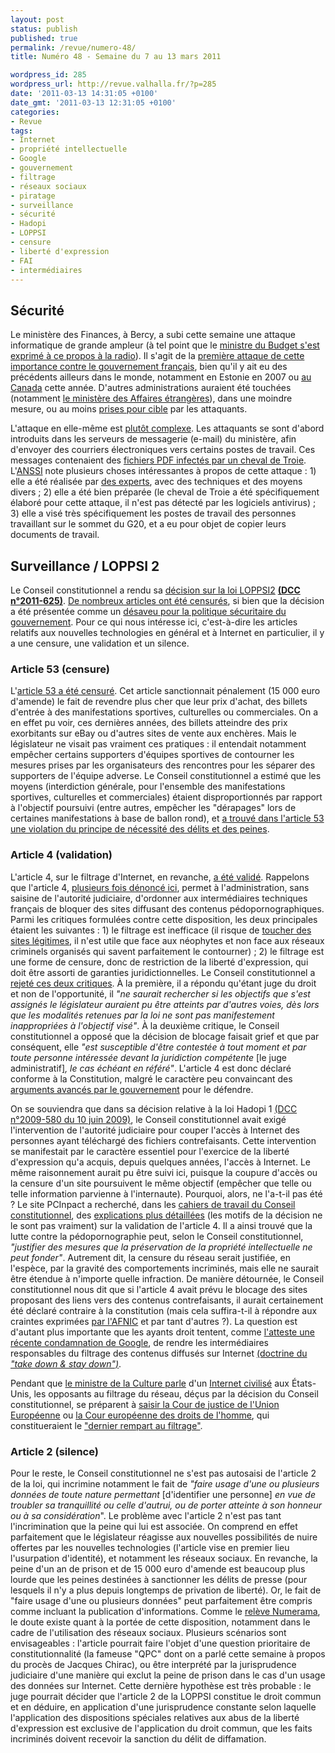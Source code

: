 ```yaml
---
layout: post
status: publish
published: true
permalink: /revue/numero-48/
title: Numéro 48 - Semaine du 7 au 13 mars 2011

wordpress_id: 285
wordpress_url: http://revue.valhalla.fr/?p=285
date: '2011-03-13 14:31:05 +0100'
date_gmt: '2011-03-13 12:31:05 +0100'
categories:
- Revue
tags:
- Internet
- propriété intellectuelle
- Google
- gouvernement
- filtrage
- réseaux sociaux
- piratage
- surveillance
- sécurité
- Hadopi
- LOPPSI
- censure
- liberté d'expression
- FAI
- intermédiaires
---
```

<h2>Sécurité</h2>
<p>Le ministère des Finances, à Bercy, a subi cette semaine une attaque informatique de grande ampleur (à tel point que le <a href="http://www.pcinpact.com/actu/news/62318-bery-piratage-fax-g20-attaque.htm">ministre du Budget s'est exprimé à ce propos à la radio</a>). Il s'agit de la <a href="http://www.pcinpact.com/actu/news/62304-bercy-ordinateur-piratage-anssi-trojan.htm">première attaque de cette importance contre le gouvernement français</a>, bien qu'il y ait eu des précédents ailleurs dans le monde, notamment en Estonie en 2007 ou <a href="">au Canada</a> cette année. D'autres administrations auraient été touchées (notamment <a href="http://www.clubic.com/antivirus-securite-informatique/actualite-402886-bercy-orsay-elysee-victimes-pdf-verole.html">le ministère des Affaires étrangères</a>), dans une moindre mesure, ou au moins <a href="http://www.numerama.com/magazine/18222-bercy-victime-d-un-piratage-informatique-sans-precedent.html">prises pour cible</a> par les attaquants.</p>
<p>L'attaque en elle-même est <a href="http://www.lemondeinformatique.fr/actualites/lire-bercy-pirate--des-professionnels-determines-et-tres-organises-33085.html">plutôt complexe</a>. Les attaquants se sont d'abord introduits dans les serveurs de messagerie (e-mail) du ministère, afin d'envoyer des courriers électroniques vers certains postes de travail. Ces messages contenaient des <a href="http://www.zdnet.fr/actualites/attaque-informatique-de-bercy-le-cheval-de-troie-etait-loge-dans-un-pdf-39758813.htm">fichiers PDF infectés par un cheval de Troie</a>. L'<a href="http://www.ssi.gouv.fr/site_rubrique23.html">ANSSI</a> note plusieurs choses intéressantes à propos de cette attaque : 1) elle a été réalisée par <a href="http://www.silicon.fr/attaque-de-bercy-des-«-pro-»-selon-patrick-pailloux-anssi-47016.html">des experts</a>, avec des techniques et des moyens divers ; 2) elle a été bien préparée (le cheval de Troie a été spécifiquement élaboré pour cette attaque, il n'est pas détecté par les logiciels antivirus) ; 3) elle a visé très spécifiquement les postes de travail des personnes travaillant sur le sommet du G20, et a eu pour objet de copier leurs documents de travail.</p>
<h2>Surveillance / LOPPSI 2</h2>
<p>Le Conseil constitutionnel a rendu sa <a href="http://lemde.fr/en2g0H">décision sur la loi LOPPSI2</a> <b><a href="">(DCC n°2011-625)</a></b>. <a href="http://www.net-iris.fr/veille-juridique/actualite/26690/le-conseil-constitutionnel-censure-plusieurs-articles-du-projet-de-loi-loppsi-ii.php">De nombreux articles ont été censurés</a>, si bien que la décision a été présentée comme un <a href="http://lemde.fr/eAfaVU">désaveu pour la politique sécuritaire du gouvernement</a>. Pour ce qui nous intéresse ici, c'est-à-dire les articles relatifs aux nouvelles technologies en général et à Internet en particulier, il y a une censure, une validation et un silence.</p>
<h3>Article 53 (censure)</h3>
<p>L'<a href="http://www.pcinpact.com/actu/news/62411-revente-billet-internet-censure-loppsi.htm">article 53 a été censuré</a>. Cet article sanctionnait pénalement (15 000 euro d'amende) le fait de revendre plus cher que leur prix d'achat, des billets d'entrée à des manifestations sportives, culturelles ou commerciales. On a en effet pu voir, ces dernières années, des billets atteindre des prix exorbitants sur eBay ou d'autres sites de vente aux enchères. Mais le législateur ne visait pas vraiment ces pratiques : il entendait notamment empêcher certains supporters d'équipes sportives de contourner les mesures prises par les organisateurs des rencontres pour les séparer des supporters de l'équipe adverse. Le Conseil constitutionnel a estimé que les moyens (interdiction générale, pour l'ensemble des manifestations sportives, culturelles et commerciales) étaient disproportionnés par rapport à l'objectif poursuivi (entre autres, empêcher les "dérapages" lors de certaines manifestations à base de ballon rond), et <a href="http://www.numerama.com/magazine/18265-la-revente-de-billets-sur-internet-ne-sera-pas-punie-penalement.html">a trouvé dans l'article 53 une violation du principe de nécessité des délits et des peines</a>.</p>
<h3>Article 4 (validation)</h3>
<p>L'article 4, sur le filtrage d'Internet, en revanche, <a href="http://www.pcinpact.com/actu/news/62402-conseil-constitutionnel-loppsi-article-filtrage.htm">a été validé</a>. Rappelons que l'article 4, <a href="http://www.google.com/cse?cx=007528237610497066360%3Atooxybveeoo&ie=UTF-8&q=LOPPSI">plusieurs fois dénoncé ici</a>, permet à l'administration, sans saisine de l'autorité judiciaire, d'ordonner aux intermédiaires techniques français de bloquer des sites diffusant des contenus pédopornographiques. Parmi les critiques formulées contre cette disposition, les deux principales étaient les suivantes : 1) le filtrage est inefficace (il risque de <a href="http://pro.clubic.com/legislation-loi-internet/loppsi/actualite-403644-loppsi-2-censuree-filtrage-avalise.html">toucher des sites légitimes</a>, il n'est utile que face aux néophytes et non face aux réseaux criminels organisés qui savent parfaitement le contourner) ; 2) le filtrage est une forme de censure, donc de restriction de la liberté d'expression, qui doit être assorti de garanties juridictionnelles. Le Conseil constitutionnel a <a href="http://www.zdnet.fr/actualites/loppsi-2-le-filtrage-sans-juge-est-epargne-par-la-censure-du-conseil-constitutionnel-39758947.htm">rejeté ces deux critiques</a>. À la première, il a répondu qu'étant juge du droit et non de l'opportunité, il <i>"ne saurait rechercher si les objectifs que s'est assignés le législateur auraient pu être atteints par d'autres voies, dès lors que les modalités retenues par la loi ne sont pas manifestement inappropriées à l'objectif visé"</i>. À la deuxième critique, le Conseil constitutionnel a opposé que la décision de blocage faisait grief et que par conséquent, elle <i>"est susceptible d'être contestée à tout moment et par toute personne intéressée devant la juridiction compétente </i>[le juge administratif]<i>, le cas échéant en référé"</i>. L'article 4 est donc déclaré conforme à la Constitution, malgré le caractère peu convaincant des <a href="http://www.pcinpact.com/actu/news/62403-loppsi-blocage-juge-sites-pedopornographie.htm">arguments avancés par le gouvernement</a> pour le défendre.</p>
<p>On se souviendra que dans sa décision relative à la loi Hadopi 1 <a href="http://www.conseil-constitutionnel.fr/decision//2009/decisions-par-date/2009/2009-580-dc/decision-n-2009-580-dc-du-10-juin-2009.42666.html">(DCC n°2009-580 du 10 juin 2009)</a>, le Conseil constitutionnel avait exigé l'intervention de l'autorité judiciaire pour couper l'accès à Internet des personnes ayant téléchargé des fichiers contrefaisants. Cette intervention se manifestait par le caractère essentiel pour l'exercice de la liberté d'expression qu'a acquis, depuis quelques années, l'accès à Internet. Le même raisonnement aurait pu être suivi ici, puisque la coupure d'accès ou la censure d'un site poursuivent le même objectif (empêcher que telle ou telle information parvienne à l'internaute). Pourquoi, alors, ne l'a-t-il pas été ? Le site PCInpact a recherché, dans les <a href="http://www.pcinpact.com/actu/news/62405-loppsi-conseil-constitutionnel-boite-pandore.htm">cahiers de travail du Conseil constitutionnel</a>, des <a href="http://www.numerama.com/magazine/18262-loppsi-le-filtrage-sans-juge-valide-par-le-conseil-constitutionnel.html">explications plus détaillées</a> (les motifs de la décision ne le sont pas vraiment) sur la validation de l'article 4. Il a ainsi trouvé que la lutte contre la pédopornographie peut, selon le Conseil constitutionnel, <i>"justifier des mesures que la préservation de la propriété intellectuelle ne peut fonder"</i>. Autrement dit, la censure du réseau serait justifiée, en l'espèce, par la gravité des comportements incriminés, mais elle ne saurait être étendue à n'importe quelle infraction. De manière détournée, le Conseil constitutionnel nous dit que si l'article 4 avait prévu le blocage des sites proposant des liens vers des contenus contrefaisants, il aurait certainement été déclaré contraire à la constitution (mais cela suffira-t-il à répondre aux craintes exprimées <a href="http://www.zdnet.fr/actualites/loppsi-2-l-afnic-craint-une-extension-du-filtrage-a-d-autres-domaines-39758249.htm">par l'AFNIC</a> et par tant d'autres ?). La question est d'autant plus importante que les ayants droit tentent, comme <a href="http://www.pcinpact.com/actu/news/62364-google-image-filtrage-contrefacon-notice-and-stay-down.htm">l'atteste une récente condamnation de Google</a>, de rendre les intermédiaires responsables du filtrage des contenus diffusés sur Internet <a href="http://www.pcinpact.com/actu/news/62366-google-notice-take-stay-down.htm">(doctrine du <i>"take down & stay down")</i></a>.</p>
<p>Pendant que <a href="http://www.numerama.com/magazine/18266-frederic-mitterrand-veut-parler-d-internet-civilise-avec-les-geants-du-web.html">le ministre de la Culture parle</a> d'un <a href="http://www.zdnet.fr/actualites/frederic-mitterrand-attendu-aux-etats-unis-pour-discuter-piratage-et-internet-civilise-39758964.htm">Internet civilisé</a> aux États-Unis, les opposants au filtrage du réseau, déçus par la décision du Conseil constitutionnel, se préparent à <a href="http://pro.clubic.com/legislation-loi-internet/loppsi/actualite-403804-loppsi-2-syndicat-menace-saisir-justice.html">saisir la Cour de justice de l'Union Européenne</a> ou <a href="http://www.numerama.com/magazine/18264-loppsi-34la-france-glisse-un-peu-plus-dans-le-camp-des-pays-hostiles-a-l-internet-libre34.html">la Cour européenne des droits de l'homme</a>, qui constitueraient le <a href="http://www.zdnet.fr/actualites/loppsi-2-l-europe-comme-dernier-rempart-au-filtrage-39758966.htm">"dernier rempart au filtrage"</a>.</p>
<h3>Article 2 (silence)</h3>
<p>Pour le reste, le Conseil constitutionnel ne s'est pas autosaisi de l'article 2 de la loi, qui incrimine notamment le fait de <i>"faire usage d'une ou plusieurs données de toute nature permettant </i>[d'identifier une personne]<i> en vue de troubler sa tranquillité ou celle d'autrui, ou de porter atteinte à son honneur ou à sa considération</i>". Le problème avec l'article 2 n'est pas tant l'incrimination que la peine qui lui est associée. On comprend en effet parfaitement que le législateur réagisse aux nouvelles possibilités de nuire offertes par les nouvelles technologies (l'article vise en premier lieu l'usurpation d'identité), et notamment les réseaux sociaux. En revanche, la peine d'un an de prison et de 15 000 euro d'amende est beaucoup plus lourde que les peines destinées à sanctionner les délits de presse (pour lesquels il n'y a plus depuis longtemps de privation de liberté). Or, le fait de "faire usage d'une ou plusieurs données" peut parfaitement être compris comme incluant la publication d'informations. Comme le <a href="http://www.numerama.com/magazine/18263-loppsi-le-large-delit-d-usurpation-d-identite-devra-donner-lieu-a-qpc.html">relève Numerama</a>, le doute existe quant à la portée de cette disposition, notamment dans le cadre de l'utilisation des réseaux sociaux. Plusieurs scénarios sont envisageables : l'article pourrait faire l'objet d'une question prioritaire de constitutionnalité (la fameuse "QPC" dont on a parlé cette semaine à propos du procès de Jacques Chirac), ou être interprété par la jurisprudence judiciaire d'une manière qui exclut la peine de prison dans le cas d'un usage des données sur Internet. Cette dernière hypothèse est très probable : le juge pourrait décider que l'article 2 de la LOPPSI constitue le droit commun et en déduire, en application d'une jurisprudence constante selon laquelle l'application des dispositions spéciales relatives aux abus de la liberté d'expression est exclusive de l'application du droit commun, que les faits incriminés doivent recevoir la sanction du délit de diffamation.</p>
